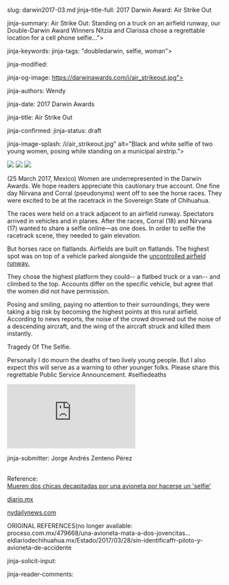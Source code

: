 slug: darwin2017-03.md
jinja-title-full: 2017 Darwin Award: Air Strike Out

jinja-summary: Air Strike Out: Standing on a truck on an airfield runway, our Double-Darwin Award Winners Nitzia and Clarissa chose a regrettable location for a cell phone selfie...">

jinja-keywords:
jinja-tags: "doubledarwin, selfie, woman">

jinja-modified:

jinja-og-image: https://darwinawards.com/i/air_strikeout.jpg">

jinja-authors: Wendy

jinja-date: 2017 Darwin Awards


jinja-title: Air Strike Out


jinja-confirmed:
jinja-status: draft

jinja-image-splash: /i/air_strikeout.jpg" alt="Black and
white selfie of two young women, posing while standing on a
municipal airstrip.">

<div id="iconbar">
<IMG src="/i/icon/mobile.jpg">
<A href="http://cgi.darwinawards.com/cgi/search.pl?keywords=category%3Ddoubledarwin&swishindex=stories.data&show_description=yes&maxdisplay=10&maxresults=50"><IMG src="/i/icon/twins.png"></A>
<IMG src="/i/icon/woman.png">
</div>

(25 March 2017, Mexico) Women are underrepresented in the Darwin Awards. We
hope readers appreciate this cautionary true account. One fine day Nirvana
and Corral (pseudonyms) went off to see the horse races. They were excited
to be at the racetrack in the Sovereign State of Chihuahua.

The races were held on a track adjacent to an airfield runway. Spectators
arrived in vehicles and in planes. After the races, Corral (18) and
Nirvana (17) wanted to share a selfie online&mdash;as one does. In order to
selfie the racetrack scene, they needed to gain elevation.

But horses race on flatlands. Airfields are built on flatlands. The
highest spot was on top of a vehicle parked alongside
the <a href="https://en.wikipedia.org/wiki/Non-towered_airport">uncontrolled
airfield runway.</a>

They chose the highest platform they could-- a flatbed truck or a van-- and
climbed to the top. Accounts differ on the specific vehicle, but agree
that the women did not have permission.

Posing and smiling, paying no attention to their surroundings, they were
taking a big risk by becoming the highest points at this rural
airfield. According to news reports, the noise of the crowd drowned out the
noise of a descending aircraft, and the wing of the aircraft struck and
killed them instantly.

Tragedy Of The Selfie.

Personally I do mourn the deaths of two lively young
people. But I also expect this will serve as a warning to other younger
folks. Please share this regrettable Public Service Announcement.
#selfiedeaths
</p>
<!-- Nitzia Mendoza Corral, 18, and Clarissa Morquecho Miranda -->
</article>

<iframe max-width="100%"
src="https://www.youtube.com/embed/LwELqrqsf_o" title="YouTube
video player" frameborder="0" allow="accelerometer; autoplay;
clipboard-write; encrypted-media; gyroscope; picture-in-picture" allowfullscreen></iframe>

<P align=center>

<!--#include virtual="/inc/votebar" -->

jinja-submitter: Jorge Andr&eacute;s Zenteno P&eacute;rez

<BR>Reference:<br>
<a href="https://www.ideal.es/sociedad/201704/03/mueren-chicas-decapitadas-avioneta-20170403100840.html">
Mueren dos chicas decapitadas por una avioneta por hacerse un 'selfie'</a><br>

<a href="https://diario-mx.translate.goog/Estado/2017-03-27_aa746717/por-tomarse-selfie-mueren-atropelladas-por-avioneta/?_x_tr_sl=auto&_x_tr_tl=en&_x_tr_hl=en&_x_tr_pto=wapp">diario.mx</a><br>

<a href="https://www.nydailynews.com/news/world/mexican-teens-struck-plane-photos-article-1.3012205">nydailynews.com</a><br>

ORIGINAL REFERENCES(no longer available:<br>
proceso.com.mx/479668/una-avioneta-mata-a-dos-jovencitas...<br>
eldiariodechihuahua.mx/Estado/2017/03/28/sin-identificaffr-piloto-y-avioneta-de-accidente<br>

jinja-solicit-input:

jinja-reader-comments:



<!--#include file=nav_2017.html -->


